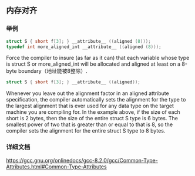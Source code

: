 ## 内存对齐

### 举例

```C
struct S { short f[3]; } __attribute__ ((aligned (8)));
typedef int more_aligned_int __attribute__ ((aligned (8)));
```

Force the compiler to insure (as far as it can) that each variable whose type is struct S or more_aligned_int will be allocated and aligned at least on a 8-byte boundary（地址能被8整除）.

```C
struct S { short f[3]; } __attribute__ ((aligned));
```

Whenever you leave out the alignment factor in an aligned attribute specification, the compiler automatically sets the alignment for the type to the largest alignment that is ever used for any data type on the target machine you are compiling for. In the example above, if the size of each short is 2 bytes, then the size of the entire struct S type is 6 bytes. The smallest power of two that is greater than or equal to that is 8, so the compiler sets the alignment for the entire struct S type to 8 bytes.

### 详细文档

https://gcc.gnu.org/onlinedocs/gcc-8.2.0/gcc/Common-Type-Attributes.html#Common-Type-Attributes